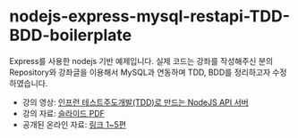 # nodejs-express-mysql-restapi-TDD-BDD-boilerplate

Express를 사용한 nodejs 기반 예제입니다. 
실제 코드는 강좌를 작성해주신 분의 Repository와 강좌글을 이용해서 MySQL과 연동하며 TDD, BDD를 정리하고자 수정하였습니다.

* 강의 영상: [인프런 
테스트주도개발(TDD)로 만드는 NodeJS API 서버](https://www.inflearn.com/course/%ED%85%8C%EC%8A%A4%ED%8A%B8%EC%A3%BC%EB%8F%84%EA%B0%9C%EB%B0%9C-tdd-nodejs-api/)
* 강의 자료: [슬라이드 PDF](https://drive.google.com/open?id=0B-CeFgi5I63ea0E2NlpfTDVrX00)
* 공개된 온라인 자료: [링크 1~5편](http://webframeworks.kr/tutorials/nodejs/api-server-by-nodejs-01/)
